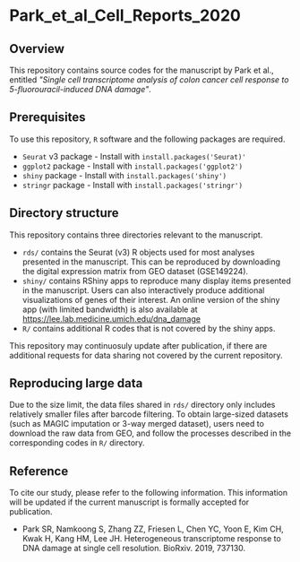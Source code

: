 # Park_et_al_Cell_Reports_2020

## Overview 

This repository contains source codes for the manuscript by Park et
al., entitled *"Single cell transcriptome analysis of colon cancer cell
response to 5-fluorouracil-induced DNA damage"*.

## Prerequisites

To use this repository, `R` software and the following packages are required.

* `Seurat` v3 package - Install with `install.packages('Seurat)'`
* `ggplot2` package - Install with `install.packages('ggplot2')`
* `shiny` package - Install with `install.packages('shiny')`
* `stringr` package - Install with `install.packages('stringr')`

## Directory structure

This repository contains three directories relevant to the manuscript.

* `rds/` contains the Seurat (v3) R objects used for most analyses
  presented in the manuscript. This can be reproduced by downloading the
  digital expression matrix from GEO dataset (GSE149224).
* `shiny/` contains RShiny apps to reproduce many display items
  presented in the manuscript. Users can also interactively produce
  additional visualizations of genes of their interest. An online
  version of the shiny app (with limited bandwidth) is also available at
  https://lee.lab.medicine.umich.edu/dna_damage
* `R/` contains additional R codes that is not covered by the shiny
  apps.
  
This repository may continuosuly update after publication, if there
are additional requests for data sharing not covered by the current 
repository.

## Reproducing large data

Due to the size limit, the data files shared in `rds/` directory only
includes relatively smaller files after barcode filtering. To obtain
large-sized datasets (such as MAGIC imputation or 3-way merged
dataset), users need to download the raw data from GEO, and follow the
processes described in the corresponding codes in `R/` directory.

## Reference

To cite our study, please refer to the following information. This
information will be updated if the current manuscript is formally
accepted for publication.

* Park SR, Namkoong S, Zhang ZZ, Friesen L, Chen YC, Yoon E, Kim CH,
  Kwak H, Kang HM, Lee JH. Heterogeneous transcriptome response to DNA
  damage at single cell resolution. BioRxiv. 2019, 737130.

